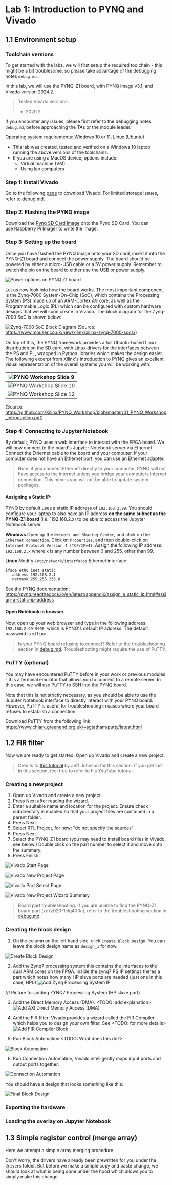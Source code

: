 # Lab 1: Introduction to PYNQ and Vivado

## 1.1 Environment setup

### Toolchain versions

To get started with the labs, we will first setup the required toolchain - this might be a bit troublesome, so please take advantage of the debugging notes `debug.md`.

In this lab, we will use the PYNQ-Z1 board, with PYNQ image v3.1, and Vivado version 2024.2.

> Tested Vivado versions:
> - 2020.2

If you encounter any issues, please first refer to the debugging notes `debug.md`, before approaching the TAs or the module leader.

Operating system requirements: Windows 10 or 11, Linux (Ubuntu)

- This lab was created, tested and verified on a Windows 10 laptop running the above versions of the toolchains.
- If you are using a MacOS device, options include:
  - Virtual machine (VM)
  - Using lab computers

### Step 1: Install Vivado

Go to the following [page](https://www.xilinx.com/support/download.html) to download Vivado.  For limited storage issues, refer to [debug.md](../debug.md/#limited-storage-space).

### Step 2: Flashing the PYNQ image

Download the [Pynq SD Card Image](https://www.pynq.io/boards.html) onto the Pynq SD Card. You can use [Raspberry Pi Imager](https://www.raspberrypi.com/software/) to write the image.

### Step 3: Setting up the board

Once you have flashed the PYNQ image onto your SD card, insert it into the PYNQ-Z1 board and connect the power supply. The board should be powered by either a micro-USB cable or a 5V power supply. Remember to switch the pin on the board to either use the USB or power supply.

![Power options on PYNQ Z1 board](../images/power_options_on_pynq_z1.jpg)

Let us now look into how the board works. The most important component is the Zynq-7000 System-On-Chip (SoC), which contains the Processing System (PS) made up of an ARM-Cortex A9 core, as well as the Programmable Logic (PL) which can be configured with custom hardware designs that we will soon create in Vivado. The block diagram for the Zynq-7000 SoC is shown below:

![Zynq-7000 SoC Block Diagram](../images/Zynq-7000SBlockDiagram.jpg)
(Source: https://www.mouser.co.uk/new/xilinx/xilinx-zynq-7000-socs/)

On top of this, the PYNQ framework provides a full Ubuntu-based Linux distribution on the SD card, with Linux drivers for the interfaces between the PS and PL, wrapped in Python libraries which makes the design easier. The following excerpt from Xilinx's introduction to PYNQ gives an excellent visual representation of the overall systems you will be working with:

| ![PYNQ Workshop Slide 9](../images/pynq-workshop-slide-9.png)  |
| ------------------------------------------------------------ |
| ![PYNQ Workshop Slide 10](../images/pynq-workshop-slide-10.png) |
| ![PYNQ Workshop Slide 12](../images/pynq-workshop-slide-12.png) |
(Source: https://github.com/Xilinx/PYNQ_Workshop/blob/master/01_PYNQ_Workshop_introduction.pdf)

### Step 4: Connecting to Jupyter Notebook

By default, PYNQ uses a web interface to interact with the FPGA board. We will now connect to the board's Jupyter Notebook server via Ethernet. Connect the Ethernet cable to the board and your computer. If your computer does not have an Ethernet port, you can use an Ethernet adapter.

> Note: if you connect Ethernet directly to your computer, PYNQ will not have access to the internet unless you bridge your computers internet connection. This means you will not be able to update system packages.

#### Assigning a Static IP:

PYNQ by default uses a static IP address of `192.168.2.99`. You should configure your laptop to also have an IP address **on the same subnet as the PYNQ-Z1 board** (i.e. `192.168.2.x) to be able to access the Jupyter Notebook server.

__Windows__
Open up the `Network and Sharing Center`, and click on the `Ethernet connection`. Click on `Properties`, and then double-click on `Internet Protocol Version 4 (TCP/IPv4)`. Assign the following IP address: `192.168.2.x` where x is any number between 0 and 255, other than 99.

__Linux__
Modify `/etc/network/interfaces` Ethernet interface:
```
iface eth0 inet static
   address 192.168.2.1
   netmask 255.255.255.0
```

See the PYNQ documentation: https://pynq.readthedocs.io/en/latest/appendix/assign_a_static_ip.html#assign-a-static-ip-address

#### Open Notebook in browser

Now, open up your web browser and type in the following address: `192.168.2.99:9090`, which is PYNQ's default IP address. The default password is `xilinx`

> Is your PYNQ board refusing to connect? Refer to the troubleshooting section in [debug.md](../debug.md/#refusing-to-connect). Troubleshooting might require the use of PuTTY.

### PuTTY (optional)

You may have encountered PuTTY before in your work or previous modules - it is a terminal emulator that allows you to connect to a remote server. In this case, we will use PuTTY to SSH into the PYNQ board.

Note that this is not strictly necessary, as you should be able to use the Juputer Notebook interface to directly interact with your PYNQ board. However, PuTTY is useful for troubleshooting in cases where your board refuses to establish a connection.

Download PuTTY from the following link: https://www.chiark.greenend.org.uk/~sgtatham/putty/latest.html

## 1.2 FIR filter

Now we are ready to get started. Open up Vivado and create a new project.

> Credits to [this tutorial](https://www.fpgadeveloper.com/2018/03/how-to-accelerate-a-python-function-with-pynq.html/) by Jeff Johnson for this section. If you get lost in this section, feel free to refer to his YouTube tutorial.

### Creating a new project

1. Open up Vivado and create a new project. 
2. Press Next after reading the wizard.
3. Enter a suitable name and location for the project. Ensure check subdirectory is enabled so that your project files are contained in a parent folder.
4. Press Next.
5. Select RTL Project, for now: "do not specify the sources".
6. Press Next.
7. Select the PYNQ-Z1 board (you may need to install board files in Vivado, see below.) Double click on the part number to select it and move onto the summary.
8. Press Finish.

![Vivado Start Page](/images/starting_page.png)


![Vivado New Project Page](/images/new_project_page.png)


![Vivado Part Select Page](/images/part_select.png)

![Vivado New Project Wizard Summary](/images/new_project_summary.png)

> Board part troubleshooting: If you are unable to find the PYNQ-Z1 board part (xc7z020-1clg400c), refer to the troubleshooting section in [debug.md](../debug.md/#board-parts-not-found).

### Creating the block design

1. On the column on the left hand side, click `Create Block Design`. You can leave the block design name as `design_1` for now.

![Create Block Design](/images/create_block_design.png)

2. Add the Zynq7 processing system this contains the interfaces to the dual ARM cores on the FPGA. Inside the zynq7 PS IP settings theres a part which notes how many HP slave ports are needed (just one in this case, HP0)
![Add Zynq Processing System IP](/images/add_ip.png)

//! Picture for adding ZYNQ7 Processing System (HP slave port)

3. Add the Direct Memory Access (DMA). <TODO: add explanation>
![Add AXI Direct Memory Access (DMA)](/images/dma.png)

4. Add the FIR filter: Vivado provides a wizard called the FIR Compiler which helps you to design your own filter. See <TODO: for more details>
![Add FIR Compiler Block](/images/fir_compiler.png)

5. Run Block Automation <TODO: What does this do?>

![Block Automation](/images/block_automation.png)

6. Run Connection Automation, Vivado intelligently maps input ports and output ports together.

![Connection Automation](/images/connection_automation.png)

You should have a design that looks something like this:

![Final Block Design](/images/final_block_design.png)


### Exporting the hardware


### Loading the overlay on Jupyter Notebook

## 1.3 Simple register control (merge array)

Here we attempt a simple array merging procedure

Don't worry, the drivers have already been prewritten for you under the `drivers` folder. But before we make a simple copy and paste change, we should look at what is being done under the hood which allows you to simply make this change.

